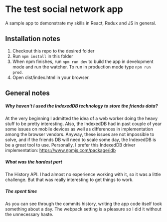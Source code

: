 # The test social network app

A sample app to demonstrate my skills in React, Redux and JS in general.

## Installation notes

1. Checkout this repo to the desired folder
2. Run `npm install` in this folder
3. When npm finishes, run `npm run dev` to build the app in development mode and run the watcher. To run in production mode type `npm run prod`.
4. Open dist/index.html in your browser.

## General notes

##### Why haven't I used the IndexedDB technology to store the friends data?
At the very beginning I admitted the idea of a web worker doing the heavy stuff to be pretty interesting.
Also, the IndexedDB had in past couple of year some issues on mobile devices as well as differences in implementation among the browser vendors.
Anyway, these issues are not impossible to solve, and if the friends DB will need to scale some day, the IndexedDB is be a great tool to use.
Personally, I prefer this IndexedDB driver implementation: https://www.npmjs.com/package/idb

##### What was the hardest part
The History API. I had almost no experience working with it, so it was a little challenge. But that was really interesting to get things to work.

##### The spent time
As you can see through the commits history, writing the app code itself took something about a day. The webpack setting is a pleasure so I did it without the unnecessary haste.